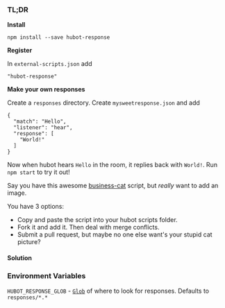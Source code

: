 ### TL;DR

**Install**

```
npm install --save hubot-response
```

**Register**

In `external-scripts.json` add

```
"hubot-response"
```

**Make your own responses**

Create a `responses` directory. Create `mysweetresponse.json` and add

```
{
  "match": "Hello",
  "listener": "hear",
  "response": [
    "World!"
  ]
}
```

Now when hubot hears `Hello` in the room, it replies back with `World!`. Run `npm start` to try it out!



Say you have this awesome [business-cat](https://github.com/hubot-scripts/hubot-business-cat) script, but *really* want to add an image.

You have 3 options:
- Copy and paste the script into your hubot scripts folder.
- Fork it and add it. Then deal with merge conflicts.
- Submit a pull request, but maybe no one else want's your stupid cat picture?

#### Solution

### Environment Variables
`HUBOT_RESPONSE_GLOB` - [`Glob`](https://github.com/isaacs/node-glob) of where to look for responses. Defaults to `responses/*.*`
